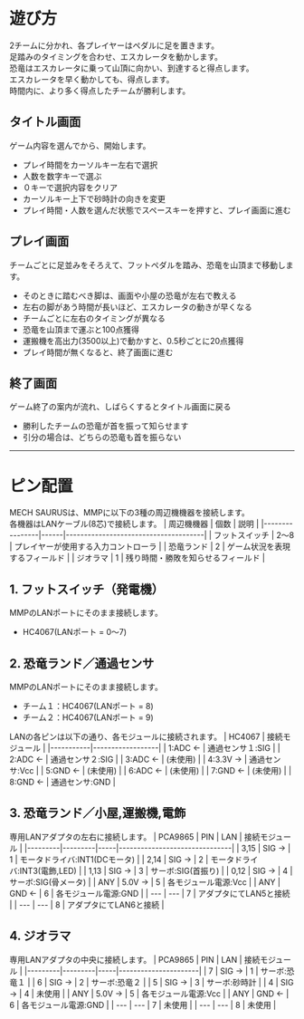 # 遊び方
2チームに分かれ、各プレイヤーはペダルに足を置きます。</BR>
足踏みのタイミングを合わせ、エスカレータを動かします。</BR>
恐竜はエスカレータに乗って山頂に向かい、到達すると得点します。</BR>
エスカレータを早く動かしても、得点します。</BR>
時間内に、より多く得点したチームが勝利します。

## タイトル画面
ゲーム内容を選んでから、開始します。
- プレイ時間をカーソルキー左右で選択
- 人数を数字キーで選ぶ
- ０キーで選択内容をクリア
- カーソルキー上下で砂時計の向きを変更
- プレイ時間・人数を選んだ状態でスペースキーを押すと、プレイ画面に進む

## プレイ画面
チームごとに足並みをそろえて、フットペダルを踏み、恐竜を山頂まで移動します。
- そのときに踏むべき脚は、画面や小屋の恐竜が左右で教える
- 左右の脚があう時間が長いほど、エスカレータの動きが早くなる
- チームごとに左右のタイミングが異なる
- 恐竜を山頂まで運ぶと100点獲得
- 運搬機を高出力(3500以上)で動かすと、0.5秒ごとに20点獲得
- プレイ時間が無くなると、終了画面に進む

## 終了画面
ゲーム終了の案内が流れ、しばらくするとタイトル画面に戻る
- 勝利したチームの恐竜が首を振って知らせます
- 引分の場合は、どちらの恐竜も首を振らない

-----
# ピン配置
MECH SAURUSは、MMPに以下の3種の周辺機機器を接続します。</BR>
各機器はLANケーブル(8芯)で接続します。
| 周辺機機器     | 個数 | 説明                                 |
|----------------|------|--------------------------------------|
| フットスイッチ | 2～8 | プレイヤーが使用する入力コントローラ |
| 恐竜ランド     | 2    | ゲーム状況を表現するフィールド       |
| ジオラマ       | 1    | 残り時間・勝敗を知らせるフィールド   |

## 1. フットスイッチ（発電機）
MMPのLANポートにそのまま接続します。
- HC4067(LANポート = 0～7)

## 2. 恐竜ランド／通過センサ
MMPのLANポートにそのまま接続します。
- チーム１：HC4067(LANポート = 8)
- チーム２：HC4067(LANポート = 9)

LANの各ピンは以下の通り、各モジュールに接続されます。
| HC4067    | 接続モジュール   |
|-----------|------------------|
| 1:ADC  ← | 通過センサ１:SIG |
| 2:ADC  ← | 通過センサ２:SIG |
| 3:ADC  ← | (未使用)         |
| 4:3.3V → | 通過センサ:Vcc   |
| 5:GND  ← | (未使用)         |
| 6:ADC  ← | (未使用)         |
| 7:GND  ← | (未使用)         |
| 8:GND  ← | 通過センサ:GND   |

## 3. 恐竜ランド／小屋,運搬機,電飾
専用LANアダプタの左右に接続します。
| PCA9865 | PIN      | LAN | 接続モジュール               |
|---------|---------|-----|-------------------------------|
| 3,15    | SIG  → |  1  | モータドライバ:INT1(DCモータ) |
| 2,14    | SIG  → |  2  | モータドライバ:INT3(電飾,LED) |
| 1,13    | SIG  → |  3  | サーボ:SIG(首振り)            |
| 0,12    | SIG  → |  4  | サーボ:SIG(骨メータ)          |
| ANY     | 5.0V → |  5  | 各モジュール電源:Vcc          |
| ANY     | GND  ← |  6  | 各モジュール電源:GND          |
| ---     | ---     |  7  | アダプタにてLAN5と接続        |
| ---     | ---     |  8  | アダプタにてLAN6と接続        |

## 4. ジオラマ
専用LANアダプタの中央に接続します。
| PCA9865 | PIN     | LAN | 接続モジュール       |
|---------|---------|-----|----------------------|
| 7       | SIG  → |  1  | サーボ:恐竜１        |
| 6       | SIG  → |  2  | サーボ:恐竜２        |
| 5       | SIG  → |  3  | サーボ:砂時計        |
| 4       | SIG  → |  4  | 未使用               |
| ANY     | 5.0V → |  5  | 各モジュール電源:Vcc |
| ANY     | GND  ← |  6  | 各モジュール電源:GND |
| ---     | ---     |  7  | 未使用               |
| ---     | ---     |  8  | 未使用               |